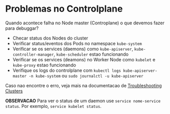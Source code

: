 # Problemas no Controlplane
Quando acontece falha no Node master (Controplane) o que devemos fazer para debuggar?  
  
- Checar status dos Nodes do cluster
- Verificar status/eventos dos Pods no namespace `kube-system`
- Verificar se os services (daemons) como `kube-apiserver`, `kube-controller-manager`, `kube-scheduler` estao funcionando 
- Verificar se os services (deamons) no Worker Node como `kubelet` e `kube-proxy` estao funcionando
- Verifique os logs do controlplane com `kubectl logs kube-apiserver-master -n kube-system` ou `sudo journalctl -u kube-apiserver`  
  
Caso nao encontre o erro, veja mais na documentacao de [Troubleshooting Clusters](https://kubernetes.io/docs/tasks/debug-application-cluster/debug-cluster/)  
  
**OBSERVACAO**
Para ver o status de um daemon use `service nome-service status`. Por exemplo, `service kubelet status`.  